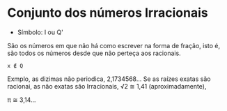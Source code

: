 # Conjunto dos números Irracionais

* Símbolo: I ou Q'

São os números em que não há como escrever na forma de fração, isto é, são todos os números desde que não perteça aos racionais. 

    x ∉ Q 

Exmplo, as dizimas não periodica, 2,1734568... Se as raízes exatas são racionai, as não exatas são Irracionais, √2 ≅ 1,41 (aproximadamente), 

π ≅ 3,14...

